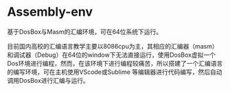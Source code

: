 # Assembly-env
基于DosBox与Masm的汇编环境，可在64位系统下运行。


目前国内高校的汇编语言教学主要以8086cpu为主，其相应的汇编器（masm）和调试器（Debug）在64位的window下无法直接运行，使用DosBox虚拟一个Dos环境进行编程，然而，在该环境下进行编程较痛苦，所以搭建了一个汇编语言的编写环境，可在主机使用VScode或Sublime 等编辑器进行代码编写，然后自动调用DosBox进行汇编与运行。

